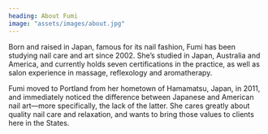 ```yaml
---
heading: About Fumi
image: "assets/images/about.jpg"
---
```


Born and raised in Japan, famous for its nail fashion, Fumi has been studying nail care and art since 2002. She’s studied in Japan, Australia and America, and currently holds seven certifications in the practice, as well as salon experience in massage, reflexology and aromatherapy.

Fumi moved to Portland from her hometown of Hamamatsu, Japan, in 2011, and immediately noticed the difference between Japanese and American nail art—more specifically, the lack of the latter. She cares greatly about quality nail care and relaxation, and wants to bring those values to clients here in the States.
